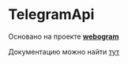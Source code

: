 # TelegramApi

Основано на проекте [**webogram**](https://github.com/zhukov/webogram)

Документацию можно найти [тут](./.documentation/README.md)
